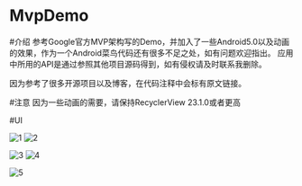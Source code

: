 # MvpDemo
#介绍
参考Google官方MVP架构写的Demo，并加入了一些Android5.0以及动画的效果，作为一个Android菜鸟代码还有很多不足之处，如有问题欢迎指出。
应用中所用的API是通过参照其他项目源码得到，如有侵权请及时联系我删除。

因为参考了很多开源项目以及博客，在代码注释中会标有原文链接。

#注意
因为一些动画的需要，请保持RecyclerView 23.1.0或者更高

#UI


![1](https://github.com/zhangxuyang321/MvpDemo/blob/master/ui/1.png)
![2](https://github.com/zhangxuyang321/MvpDemo/blob/master/ui/2.png)

![3](https://github.com/zhangxuyang321/MvpDemo/blob/master/ui/3.png)
![4](https://github.com/zhangxuyang321/MvpDemo/blob/master/ui/4.png)

![5](https://github.com/zhangxuyang321/MvpDemo/blob/master/ui/5.png)



